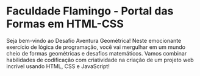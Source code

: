 # Faculdade Flamingo  - Portal das Formas em HTML-CSS


Seja bem-vindo ao Desafio Aventura Geométrica! Neste emocionante exercício de lógica de programação, você vai mergulhar em um mundo cheio de formas geométricas e desafios matemáticos. Vamos combinar habilidades de codificação com criatividade na criação de um projeto web incrível usando HTML, CSS e JavaScript!
